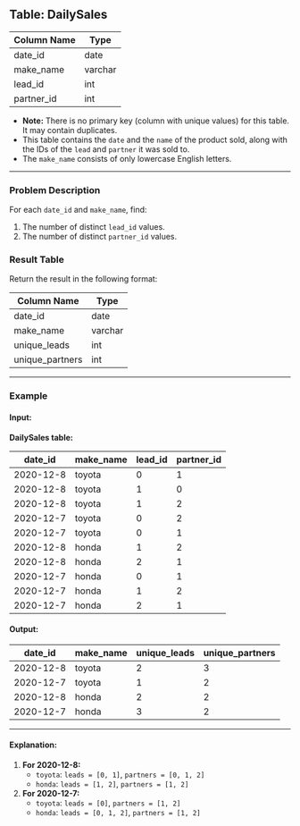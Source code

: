 ## Table: DailySales

| Column Name | Type    |
|-------------|---------|
| date_id     | date    |
| make_name   | varchar |
| lead_id     | int     |
| partner_id  | int     |

- **Note:** There is no primary key (column with unique values) for this table. It may contain duplicates.
- This table contains the `date` and the `name` of the product sold, along with the IDs of the `lead` and `partner` it was sold to.
- The `make_name` consists of only lowercase English letters.

---

### Problem Description
For each `date_id` and `make_name`, find:
1. The number of distinct `lead_id` values.
2. The number of distinct `partner_id` values.

### Result Table
Return the result in the following format:

| Column Name      | Type |
|-------------------|------|
| date_id          | date |
| make_name        | varchar |
| unique_leads     | int  |
| unique_partners  | int  |

---

### Example

#### Input: 
**DailySales table:**

| date_id   | make_name | lead_id | partner_id |
|-----------|-----------|---------|------------|
| 2020-12-8 | toyota    | 0       | 1          |
| 2020-12-8 | toyota    | 1       | 0          |
| 2020-12-8 | toyota    | 1       | 2          |
| 2020-12-7 | toyota    | 0       | 2          |
| 2020-12-7 | toyota    | 0       | 1          |
| 2020-12-8 | honda     | 1       | 2          |
| 2020-12-8 | honda     | 2       | 1          |
| 2020-12-7 | honda     | 0       | 1          |
| 2020-12-7 | honda     | 1       | 2          |
| 2020-12-7 | honda     | 2       | 1          |

#### Output: 
| date_id   | make_name | unique_leads | unique_partners |
|-----------|-----------|--------------|-----------------|
| 2020-12-8 | toyota    | 2            | 3               |
| 2020-12-7 | toyota    | 1            | 2               |
| 2020-12-8 | honda     | 2            | 2               |
| 2020-12-7 | honda     | 3            | 2               |

---

#### Explanation:
1. **For 2020-12-8:**
   - `toyota`: `leads = [0, 1]`, `partners = [0, 1, 2]`
   - `honda`: `leads = [1, 2]`, `partners = [1, 2]`
2. **For 2020-12-7:**
   - `toyota`: `leads = [0]`, `partners = [1, 2]`
   - `honda`: `leads = [0, 1, 2]`, `partners = [1, 2]`
